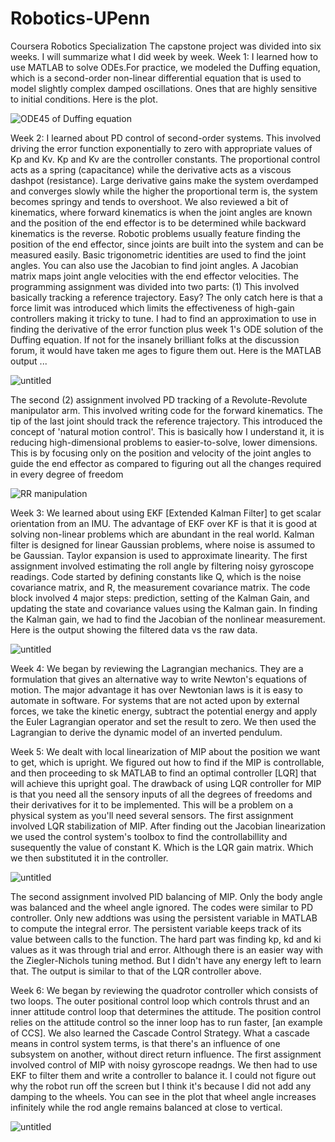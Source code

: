 # Robotics-UPenn
Coursera Robotics Specialization 
The capstone project was divided into six weeks. I will summarize what I did week by week.
Week 1: I learned how to use MATLAB to solve ODEs.For practice, we modeled the Duffing equation, which is a second-order non-linear differential equation that is used to model slightly complex damped oscillations. Ones that are highly sensitive to initial conditions. Here is the plot.

![ODE45 of Duffing equation](https://github.com/chumoyot/Robotics-UPenn/assets/135506318/3639eb2d-0490-4a9b-9482-09d715fe23d2)

Week 2: I learned about PD control of second-order systems. This involved driving the error function exponentially to zero with appropriate values of Kp and Kv. Kp and Kv are the controller constants. The proportional control acts as a spring (capacitance) while the derivative acts as a viscous dashpot (resistance). Large derivative gains make the system overdamped and converges slowly while the higher the proportional term is, the system becomes springy and tends to overshoot. We also reviewed a bit of kinematics, where forward kinematics is when the joint angles are known and the position of the end effector is to be determined while backward kinematics is the reverse. Robotic problems usually feature finding the position of the end effector, since joints are built into the system and can be measured easily. Basic trigonometric identities are used to find the joint angles. You can also use the Jacobian to find joint angles. A Jacobian matrix maps joint angle velocities with the end effector velocities. 
The programming assignment was divided into two parts: (1) This involved basically tracking a reference trajectory. Easy? The only catch here is that a force limit was introduced which limits the effectiveness of high-gain controllers making it tricky to tune. I had to find an approximation to use in finding the derivative of the error function plus week 1's ODE solution of the Duffing equation. If not for the insanely brilliant folks at the discussion forum, it would have taken me ages to figure them out. Here is the MATLAB output ...

 ![untitled](https://github.com/chumoyot/Robotics-UPenn/assets/135506318/4feb1a3d-8f43-435c-b350-cedcb5774b95)

The second (2) assignment involved PD tracking of a Revolute-Revolute manipulator arm. This involved writing code for the forward kinematics. The tip of the last joint should track the reference trajectory. This introduced the concept of 'natural motion control'. This is basically how I understand it, it is reducing high-dimensional problems to easier-to-solve, lower dimensions. This is by focusing only on the position and velocity of the joint angles to guide the end effector as compared to figuring out all the changes required in every degree of freedom

![RR manipulation](https://github.com/chumoyot/Robotics-UPenn/assets/135506318/4086ccd6-27be-4d25-9df6-66fe77efe418)

Week 3: We learned about using EKF [Extended Kalman Filter] to get scalar orientation from an IMU. The advantage of EKF over KF is that it is good at solving non-linear problems which are abundant in the real world. Kalman filter is designed for linear Gaussian problems, where noise is assumed to be Gaussian. Taylor expansion is used to approximate linearity. The first assignment involved estimating the roll angle by filtering noisy gyroscope readings. Code started by defining constants like Q, which is the noise covariance matrix, and R, the measurement covariance matrix. The code block involved 4 major steps: prediction, setting of the Kalman Gain, and updating the state and covariance values using the Kalman gain. In finding the Kalman gain, we had to find the Jacobian of the nonlinear measurement. Here is the output showing the filtered data vs the raw data.

![untitled](https://github.com/chumoyot/Robotics-UPenn/assets/135506318/90b4134f-71e8-43cc-a533-bf960a41f250)

Week 4: We began by reviewing the Lagrangian mechanics. They are a formulation that gives an alternative way to write Newton's equations of motion. The major advantage it has over Newtonian laws is it is easy to automate in software. For systems that are not acted upon by external forces, we take the kinetic energy, subtract the potential energy and apply the Euler Lagrangian operator and set the result to zero. We then used the Lagrangian to derive the dynamic model of an inverted pendulum.

Week 5: We dealt with local linearization of MIP about the position we want to get, which is upright. We figured out how to find if the MIP is controllable, and then proceeding to sk MATLAB to find an optimal controller [LQR] that will achieve this upright goal. The drawback of using LQR controller for MIP is that you need all the sensory inputs of all the degrees of freedoms and their derivatives for it to be implemented. This will be a problem on a physical system as you'll need several sensors. The first assignment involved LQR stabilization of MIP. After finding out the Jacobian linearization we used the control system's toolbox to find the controllabillity and susequently the value of constant K. Which is the LQR gain matrix. Which we then substituted it in the controller.

![untitled](https://github.com/chumoyot/Robotics-UPenn/assets/135506318/dba25f81-8826-47a6-8d96-0d9a1af95133)

The second assignment involved PID balancing of MIP. Only the body angle was balanced and the wheel angle ignored. The codes were similar to PD controller. Only new addtions was using the persistent variable in MATLAB to compute the integral error. The persistent variable keeps track of its value between calls to the function. The hard part was finding kp, kd and ki values as it was through trial and error. Although there is an easier way with the Ziegler-Nichols tuning method. But I didn't have any energy left to learn that.
The output is similar to that of the LQR controller above.

Week 6: We began by reviewing the quadrotor controller which consists of two loops. The outer positional control loop which controls thrust and an inner attitude control loop
that determines the attitude. The position control relies on the attitude control so the inner loop has to run faster, [an example of CCS]. We also learned the Cascade Control Strategy. What a cascade means in control system terms, is that there's an influence of one subsystem on another, without direct return influence. The first assignment involved control of MIP with noisy gyroscope readngs. We then had to use EKF to filter them and write a controller to balance it. I could not figure out why the robot run off the screen but I think it's because I did not add any damping to the wheels. You can see in the plot that wheel angle increases infinitely while the rod angle remains balanced at close to vertical.

![untitled](https://github.com/chumoyot/Robotics-UPenn/assets/135506318/a032b004-e37c-4f6d-95db-0d6ae746e3f5)




